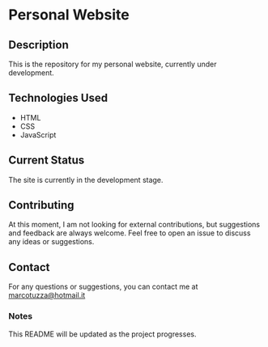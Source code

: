 # Personal Website

## Description
This is the repository for my personal website, currently under development.

## Technologies Used
- HTML
- CSS
- JavaScript

## Current Status
The site is currently in the development stage.

## Contributing
At this moment, I am not looking for external contributions, but suggestions and feedback are always welcome. Feel free to open an issue to discuss any ideas or suggestions.

## Contact
For any questions or suggestions, you can contact me at marcotuzza@hotmail.it

### Notes
This README will be updated as the project progresses.
